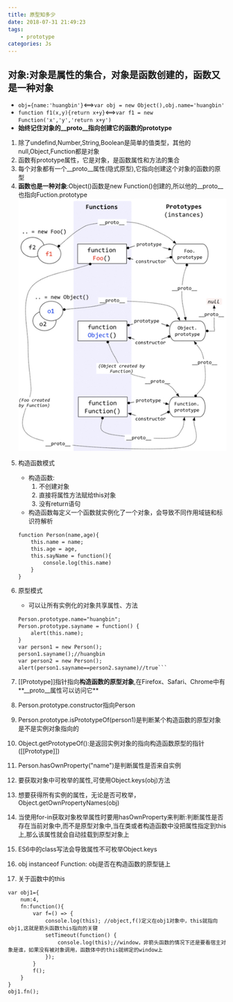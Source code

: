 ```yaml
---
title: 原型知多少
date: 2018-07-31 21:49:23
tags:
    - prototype
categories: Js
---
```

## 对象:对象是属性的集合，对象是函数创建的，函数又是一种对象
- `obj={name:'huangbin'}`<==>`var obj = new Object(),obj.name='huangbin'`  
- `function f1(x,y){return x+y}`<==>`var f1 = new Function('x','y','return x+y')`
- **始终记住对象的__proto__指向创建它的函数的prototype**
1. 除了undefind,Number,String,Boolean是简单的值类型，其他的null,Object,Function都是对象
2. 函数有prototype属性，它是对象，是函数属性和方法的集合
3. 每个对象都有一个__proto__属性(隐式原型),它指向创建这个对象的函数的原型
4. **函数也是一种对象**:Object()函数是new Function()创建的,所以他的__proto__也指向Fuction.prototype
![](./img/js/prototype.png)

<!--more-->
5. 构造函数模式
	- 构造函数:
		1. 不创建对象
		2. 直接将属性方法赋给this对象
		3. 没有return语句
	- 构造函数每定义一个函数就实例化了一个对象，会导致不同作用域链和标识符解析
	```
	function Person(name,age){
		this.name = name;
		this.age = age,
		this.sayName = function(){
			console.log(this.name)
		}
	}
	```

6. 原型模式
	- 可以让所有实例化的对象共享属性、方法

	```function Person(){}
	Person.prototype.name="huangbin";
	Person.prototype.sayname = function() {
		alert(this.name);
	}
	var person1 = new Person();
	person1.sayname();//huangbin
	var person2 = new Person();
	alert(person1.sayname==person2.sayname)//true```

7. [[Prototype]]指针指向**构造函数的原型对象**,在Firefox、Safari、Chrome中有**__proto__属性可以访问它**
8. Person.prototype.constructor指向Person

9. Person.prototype.isPrototypeOf(person1)是判断某个构造函数的原型对象是不是实例对象指向的
10. Object.getPrototypeOf():是返回实例对象的指向构造函数原型的指针([[Prototype]])

11. Person.hasOwnProperty("name")是判断属性是否来自实例
12. 要获取对象中可枚举的属性,可使用Object.keys(obj)方法

13. 想要获得所有实例的属性，无论是否可枚举，Object.getOwnPropertyNames(obj)
14. 当使用for-in获取对象枚举属性时要用hasOwnProperty来判断:判断属性是否存在当前对象中,而不是原型对象中,当在类或者构造函数中没把属性指定到this上,那么该属性就会自动挂载到原型对象上
15. ES6中的class写法会导致属性不可枚举Object.keys
16. obj instanceof Function: obj是否在构造函数的原型链上
17. 关于函数中的this
```
var obj1={
	num:4,
	fn:function(){
		var f=() => {    
			console.log(this); //object,f()定义在obj1对象中，this就指向obj1,这就是箭头函数this指向的关键
			setTimeout(function() {
				console.log(this);//window，非箭头函数的情况下还是要看宿主对象是谁，如果没有被对象调用，函数体中的this就绑定的window上
			});
		}
		f();
	}
}
obj1.fn();
```
